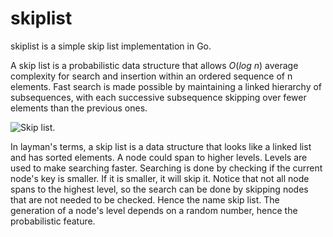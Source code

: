 # skiplist

skiplist is a simple skip list implementation in Go.

A skip list is a probabilistic data structure that allows $O(log\ n)$ average complexity for search and insertion within an ordered sequence of n elements. Fast search is made possible by maintaining a linked hierarchy of subsequences, with each successive subsequence skipping over fewer elements than the previous ones. 

![Skip list.](https://upload.wikimedia.org/wikipedia/commons/thumb/8/86/Skip_list.svg/1024px-Skip_list.svg.png)

In layman's terms, a skip list is a data structure that looks like a linked list and has sorted elements. A node could span to higher levels. Levels are used to make searching faster. Searching is done by checking if the current node's key is smaller. If it is smaller, it will skip it. Notice that not all node spans to the highest level, so the search can be done by skipping nodes that are not needed to be checked. Hence the name skip list. The generation of a node's level depends on a random number, hence the probabilistic feature.
